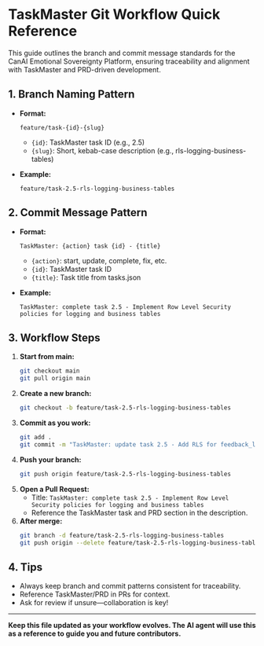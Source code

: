 # TaskMaster Git Workflow Quick Reference

This guide outlines the branch and commit message standards for the CanAI Emotional Sovereignty
Platform, ensuring traceability and alignment with TaskMaster and PRD-driven development.

## 1. Branch Naming Pattern

- **Format:**

  ```
  feature/task-{id}-{slug}
  ```

  - `{id}`: TaskMaster task ID (e.g., 2.5)
  - `{slug}`: Short, kebab-case description (e.g., rls-logging-business-tables)

- **Example:**
  ```
  feature/task-2.5-rls-logging-business-tables
  ```

## 2. Commit Message Pattern

- **Format:**

  ```
  TaskMaster: {action} task {id} - {title}
  ```

  - `{action}`: start, update, complete, fix, etc.
  - `{id}`: TaskMaster task ID
  - `{title}`: Task title from tasks.json

- **Example:**
  ```
  TaskMaster: complete task 2.5 - Implement Row Level Security policies for logging and business tables
  ```

## 3. Workflow Steps

1. **Start from main:**
   ```bash
   git checkout main
   git pull origin main
   ```
2. **Create a new branch:**
   ```bash
   git checkout -b feature/task-2.5-rls-logging-business-tables
   ```
3. **Commit as you work:**
   ```bash
   git add .
   git commit -m "TaskMaster: update task 2.5 - Add RLS for feedback_logs"
   ```
4. **Push your branch:**
   ```bash
   git push origin feature/task-2.5-rls-logging-business-tables
   ```
5. **Open a Pull Request:**
   - Title:
     `TaskMaster: complete task 2.5 - Implement Row Level Security policies for logging and business tables`
   - Reference the TaskMaster task and PRD section in the description.
6. **After merge:**
   ```bash
   git branch -d feature/task-2.5-rls-logging-business-tables
   git push origin --delete feature/task-2.5-rls-logging-business-tables
   ```

## 4. Tips

- Always keep branch and commit patterns consistent for traceability.
- Reference TaskMaster/PRD in PRs for context.
- Ask for review if unsure—collaboration is key!

---

**Keep this file updated as your workflow evolves. The AI agent will use this as a reference to
guide you and future contributors.**
